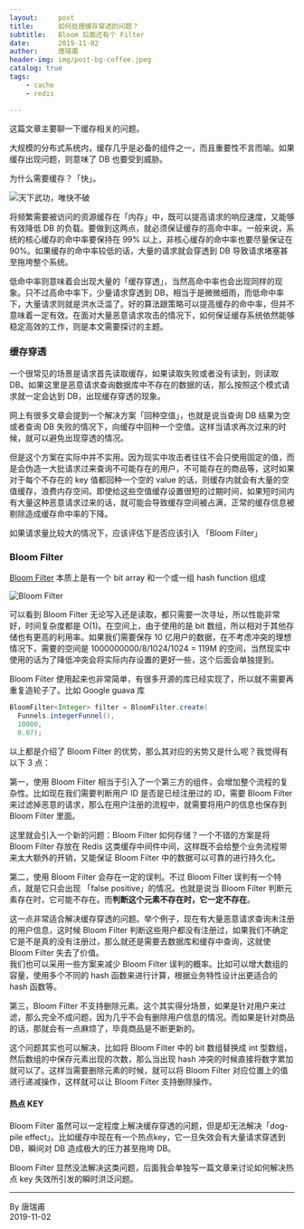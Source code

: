 ```yaml
---
layout:     post  
title:      如何处理缓存穿透的问题？    
subtitle:   Bloom 后面还有个 Filter  
date:       2019-11-02  
author:     唐瑞甫  
header-img: img/post-bg-coffee.jpeg  
catalog: true  
tags:  
    - cache  
    - redis

---  
```


这篇文章主要聊一下缓存相关的问题。  
  
大规模的分布式系统内，缓存几乎是必备的组件之一，而且重要性不言而喻。如果缓存出现问题，则意味了 DB 也要受到威胁。  
  
为什么需要缓存？「快」。  
  
![天下武功，唯快不破](https://timgsa.baidu.com/timg?image&quality=80&size=b9999_10000&sec=1571768873876&di=3c40f5b7fb420bd525ee7193ee6b4d8e&imgtype=0&src=http%3A%2F%2Fimage.bitautoimg.com%2Fappimage%2Fmedia%2F20171101%2Fw1280_h720_f0607eaab75a4b80ad9c6a0e417f9029.jpeg)  
  
将频繁需要被访问的资源缓存在「内存」中，既可以提高请求的响应速度，又能够有效降低 DB 的负载。要做到这两点，就必须保证缓存的高命中率。一般来说，系统的核心缓存的命中率要保持在 99% 以上，非核心缓存的命中率也要尽量保证在 90%。如果缓存的命中率较低的话，大量的请求就会穿透到 DB 导致请求堵塞甚至拖垮整个系统。
  
低命中率则意味着会出现大量的「缓存穿透」，当然高命中率也会出现同样的现象。只不过高命中率下，少量请求穿透到 DB，相当于是微微细雨，而低命中率下，大量请求则就是洪水泛滥了。好的算法跟策略可以提高缓存的命中率，但并不意味着一定有效。在面对大量恶意请求攻击的情况下，如何保证缓存系统依然能够稳定高效的工作，则是本文需要探讨的主题。
  
  
### 缓存穿透  
  
一个很常见的场景是请求首先读取缓存，如果读取失败或者没有读到，则读取 DB。如果这里是恶意请求查询数据库中不存在的数据的话，那么按照这个模式请求就一定会达到 DB，出现缓存穿透的现象。  
  
网上有很多文章会提到一个解决方案「回种空值」，也就是说当查询 DB 结果为空或者查询 DB 失败的情况下，向缓存中回种一个空值。这样当请求再次过来的时候，就可以避免出现穿透的情况。  
  
但是这个方案在实际中并不实用。因为现实中攻击者往往不会只使用固定的值，而是会伪造一大批请求过来查询不可能存在的用户，不可能存在的商品等，这时如果对于每个不存在的 key 值都回种一个空的 value 的话，则缓存内就会有大量的空值缓存，浪费内存空间。即使给这些空值缓存设置很短的过期时间，如果短时间内有大量这种恶意请求过来的话，就可能会导致缓存空间被占满，正常的缓存信息被剔除造成缓存命中率的下降。  
  
如果请求量比较大的情况下，应该评估下是否应该引入 「Bloom Filter」

### Bloom Filter  
  
[Bloom Filter](https://en.wikipedia.org/wiki/Bloom_filter) 本质上是有一个 bit array 和一个或一组 hash function 组成  
  
![Bloom Filter](https://ss0.bdstatic.com/70cFvHSh_Q1YnxGkpoWK1HF6hhy/it/u=1331317599,3665711911&fm=26&gp=0.jpg)  
  
可以看到 Bloom Filter 无论写入还是读取，都只需要一次寻址，所以性能非常好，时间复杂度都是 O(1)。在空间上，由于使用的是 bit 数组，所以相对于其他存储也有更高的利用率。如果我们需要保存 10 亿用户的数据，在不考虑冲突的理想情况下，需要的空间是 1000000000/8/1024/1024 = 119M 的空间，当然现实中使用的话为了降低冲突会将实际内存设置的更好一些，这个后面会单独提到。  
  
Bloom Filter 使用起来也非常简单，有很多开源的库已经实现了，所以就不需要再重复造轮子了。比如 Google guava 库  
  
```java
BloomFilter<Integer> filter = BloomFilter.create(
  Funnels.integerFunnel(),
  10000,
  0.07);
```  
  
以上都是介绍了 Bloom Filter 的优势，那么其对应的劣势又是什么呢？我觉得有以下 3 点：  
  
第一，使用 Bloom Filter 相当于引入了一个第三方的组件，会增加整个流程的复杂性。比如现在我们需要判断用户 ID 是否是已经注册过的 ID，需要 Bloom Filter 来过滤掉恶意的请求，那么在用户注册的流程中，就需要将用户的信息也保存到 Bloom Filter 里面。  
  
这里就会引入一个新的问题：Bloom Filter 如何存储？一个不错的方案是将 Bloom Filter 存放在 Redis 这类缓存中间件中间，这样既不会给整个业务流程带来太大额外的开销，又能保证 Bloom Filter 中的数据可以可靠的进行持久化。  
   
第二，使用 Bloom Filter 会存在一定的误判。不过 Bloom Filter 误判有一个特点，就是它只会出现 「false positive」的情况。也就是说当 Bloom Filter 判断元素存在时，它可能不存在。而**判断这个元素不存在时，它一定不存在**。  

这一点非常适合解决缓存穿透的问题。举个例子，现在有大量恶意请求查询未注册的用户信息，这时候 Bloom Filter 判断这些用户都没有注册过，如果我们不确定它是不是真的没有注册过，那么就还是需要去数据库和缓存中查询，这就使 Bloom Filter 失去了价值。  
我们也可以采用一些方案来减少 Bloom Filter 误判的概率。比如可以增大数组的容量，使用多个不同的 hash 函数来进行计算，根据业务特性设计出更适合的 hash 函数等。  
  
第三，Bloom Filter 不支持删除元素。这个其实得分场景，如果是针对用户来过滤，那么完全不成问题，因为几乎不会有删除用户信息的情况。而如果是针对商品的话，那就会有一点麻烦了，毕竟商品是不断更新的。  
  
这个问题其实也可以解决，比如将 Bloom Filter 中的 bit 数组替换成 int 型数组，然后数组的中保存元素出现的次数，那么当出现 hash 冲突的时候直接将数字累加就可以了。这样当需要删除元素的时候，就可以将 Bloom Filter 对应位置上的值进行递减操作，这样就可以让 Bloom Filter 支持删除操作。  
  
#### 热点 KEY
  
Bloom Filter 虽然可以一定程度上解决缓存穿透的问题，但是却无法解决「dog-pile effect」。比如缓存中现在有一个热点key，它一旦失效会有大量请求穿透到 DB，瞬间对 DB 造成极大的压力甚至拖垮 DB。  
  
Bloom Filter 显然没法解决这类问题，后面我会单独写一篇文章来讨论如何解决热点 key 失效所引发的瞬时洪泛问题。


 
---
  By 唐瑞甫  
  2019-11-02

